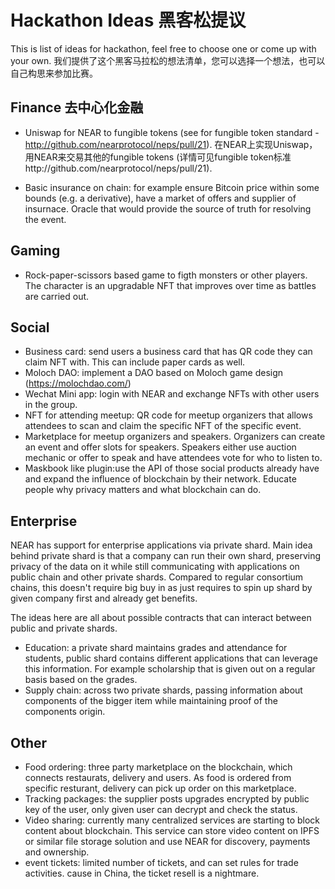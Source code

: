 # Hackathon Ideas 黑客松提议

This is list of ideas for hackathon, feel free to choose one or come up with your own.
我们提供了这个黑客马拉松的想法清单，您可以选择一个想法，也可以自己构思来参加比赛。


## Finance 去中心化金融

* Uniswap for NEAR to fungible tokens (see for fungible token standard - http://github.com/nearprotocol/neps/pull/21).
在NEAR上实现Uniswap，用NEAR来交易其他的fungible tokens (详情可见fungible token标准http://github.com/nearprotocol/neps/pull/21).

* Basic insurance on chain: for example ensure Bitcoin price within some bounds (e.g. a derivative), have a market of offers and supplier of insurnace. Oracle that would provide the source of truth for resolving the event.

## Gaming

* Rock-paper-scissors based game to figth monsters or other players. The character is an upgradable NFT that improves over time as battles are carried out.

## Social

* Business card: send users a business card that has QR code they can claim NFT with. This can include paper cards as well.
* Moloch DAO: implement a DAO based on Moloch game design (https://molochdao.com/)
* Wechat Mini app: login with NEAR and exchange NFTs with other users in the group.
* NFT for attending meetup: QR code for meetup organizers that allows attendees to scan and claim the specific NFT of the specific event.
* Marketplace for meetup organizers and speakers. Organizers can create an event and offer slots for speakers. Speakers either use auction mechanic or offer to speak and have attendees vote for who to listen to.
* Maskbook like plugin:use the API of those social products already have and expand the influence of blockchain by their network. Educate people why privacy matters and what blockchain can do.

## Enterprise

NEAR has support for enterprise applications via private shard.
Main idea behind private shard is that a company can run their own shard, preserving privacy of the data on it while still communicating with applications on public chain and other private shards.
Compared to regular consortium chains, this doesn't require big buy in as just requires to spin up shard by given company first and already get benefits.

The ideas here are all about possible contracts that can interact between public and private shards.

* Education: a private shard maintains grades and attendance for students, public shard contains different applications that can leverage this information. For example scholarship that is given out on a regular basis based on the grades.
* Supply chain: across two private shards, passing information about components of the bigger item while maintaining proof of the components origin.

## Other

* Food ordering: three party marketplace on the blockchain, which connects restaurats, delivery and users. As food is ordered from specific resturant, delivery can pick up order on this marketplace.
* Tracking packages: the supplier posts upgrades encrypted by public key of the user, only given user can decrypt and check the status.
* Video sharing: currently many centralized services are starting to block content about blockchain. This service can store video content on IPFS or similar file storage solution and use NEAR for discovery, payments and ownership.
* event tickets: limited number of tickets, and can set rules for trade activities. cause in China, the ticket resell is a nightmare.

